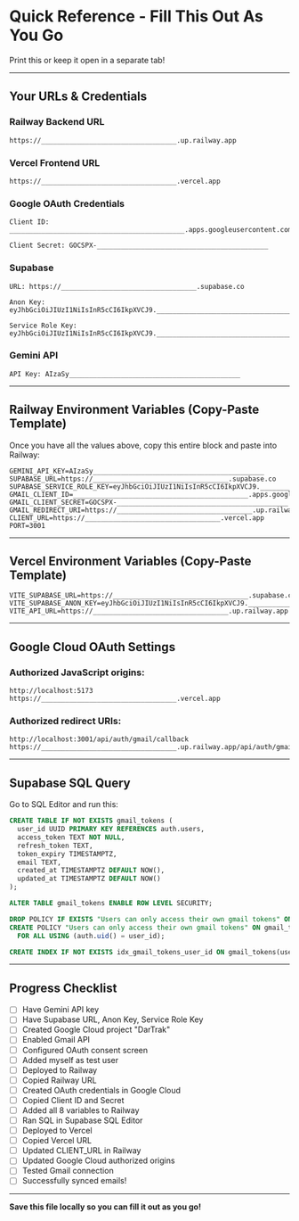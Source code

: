 # Quick Reference - Fill This Out As You Go

Print this or keep it open in a separate tab!

---

## Your URLs & Credentials

### Railway Backend URL
```
https://__________________________________.up.railway.app
```

### Vercel Frontend URL
```
https://__________________________________.vercel.app
```

### Google OAuth Credentials
```
Client ID: ____________________________________________.apps.googleusercontent.com

Client Secret: GOCSPX-___________________________________________
```

### Supabase
```
URL: https://__________________________________.supabase.co

Anon Key: eyJhbGciOiJIUzI1NiIsInR5cCI6IkpXVCJ9.______________________________________________

Service Role Key: eyJhbGciOiJIUzI1NiIsInR5cCI6IkpXVCJ9.______________________________________________
```

### Gemini API
```
API Key: AIzaSy___________________________________________
```

---

## Railway Environment Variables (Copy-Paste Template)

Once you have all the values above, copy this entire block and paste into Railway:

```env
GEMINI_API_KEY=AIzaSy___________________________________________
SUPABASE_URL=https://__________________________________.supabase.co
SUPABASE_SERVICE_ROLE_KEY=eyJhbGciOiJIUzI1NiIsInR5cCI6IkpXVCJ9.______________________________________________
GMAIL_CLIENT_ID=____________________________________________.apps.googleusercontent.com
GMAIL_CLIENT_SECRET=GOCSPX-___________________________________________
GMAIL_REDIRECT_URI=https://__________________________________.up.railway.app/api/auth/gmail/callback
CLIENT_URL=https://__________________________________.vercel.app
PORT=3001
```

---

## Vercel Environment Variables (Copy-Paste Template)

```env
VITE_SUPABASE_URL=https://__________________________________.supabase.co
VITE_SUPABASE_ANON_KEY=eyJhbGciOiJIUzI1NiIsInR5cCI6IkpXVCJ9.______________________________________________
VITE_API_URL=https://__________________________________.up.railway.app
```

---

## Google Cloud OAuth Settings

### Authorized JavaScript origins:
```
http://localhost:5173
https://__________________________________.vercel.app
```

### Authorized redirect URIs:
```
http://localhost:3001/api/auth/gmail/callback
https://__________________________________.up.railway.app/api/auth/gmail/callback
```

---

## Supabase SQL Query

Go to SQL Editor and run this:

```sql
CREATE TABLE IF NOT EXISTS gmail_tokens (
  user_id UUID PRIMARY KEY REFERENCES auth.users,
  access_token TEXT NOT NULL,
  refresh_token TEXT,
  token_expiry TIMESTAMPTZ,
  email TEXT,
  created_at TIMESTAMPTZ DEFAULT NOW(),
  updated_at TIMESTAMPTZ DEFAULT NOW()
);

ALTER TABLE gmail_tokens ENABLE ROW LEVEL SECURITY;

DROP POLICY IF EXISTS "Users can only access their own gmail tokens" ON gmail_tokens;
CREATE POLICY "Users can only access their own gmail tokens" ON gmail_tokens
  FOR ALL USING (auth.uid() = user_id);

CREATE INDEX IF NOT EXISTS idx_gmail_tokens_user_id ON gmail_tokens(user_id);
```

---

## Progress Checklist

- [ ] Have Gemini API key
- [ ] Have Supabase URL, Anon Key, Service Role Key
- [ ] Created Google Cloud project "DarTrak"
- [ ] Enabled Gmail API
- [ ] Configured OAuth consent screen
- [ ] Added myself as test user
- [ ] Deployed to Railway
- [ ] Copied Railway URL
- [ ] Created OAuth credentials in Google Cloud
- [ ] Copied Client ID and Secret
- [ ] Added all 8 variables to Railway
- [ ] Ran SQL in Supabase SQL Editor
- [ ] Deployed to Vercel
- [ ] Copied Vercel URL
- [ ] Updated CLIENT_URL in Railway
- [ ] Updated Google Cloud authorized origins
- [ ] Tested Gmail connection
- [ ] Successfully synced emails!

---

**Save this file locally so you can fill it out as you go!**
